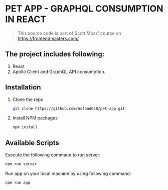 # PET APP - GRAPHQL CONSUMPTION IN REACT
> This source code is part of Scott Moss' course on https://frontendmasters.com/

## The project includes following:

1. React
2. Apollo Client and GraphQL API consumption.

## Installation

1. Clone the repo
   ```sh
   git clone https://github.com/Asfand038/pet-app.git
   ```
2. Install NPM packages
   ```sh
   npm install
   ```

## Available Scripts


Execute the following command to run server: 
```sh 
npm run server
```

Run app on your local machine by using following command:
```sh
npm run app
```

